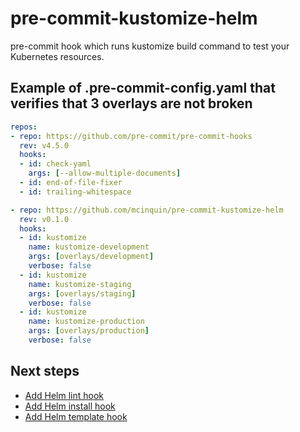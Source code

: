 # pre-commit-kustomize-helm

pre-commit hook which runs kustomize build command to test your Kubernetes resources.

## Example of .pre-commit-config.yaml that verifies that 3 overlays are not broken

```yaml
repos:
- repo: https://github.com/pre-commit/pre-commit-hooks
  rev: v4.5.0
  hooks:
  - id: check-yaml
    args: [--allow-multiple-documents]
  - id: end-of-file-fixer
  - id: trailing-whitespace

- repo: https://github.com/mcinquin/pre-commit-kustomize-helm
  rev: v0.1.0
  hooks:
  - id: kustomize
    name: kustomize-development
    args: [overlays/development]
    verbose: false
  - id: kustomize
    name: kustomize-staging
    args: [overlays/staging]
    verbose: false
  - id: kustomize
    name: kustomize-production
    args: [overlays/production]
    verbose: false
```

## Next steps

 - [Add Helm lint hook](#3)
 - [Add Helm install hook](#4)
 - [Add Helm template hook](#5)
